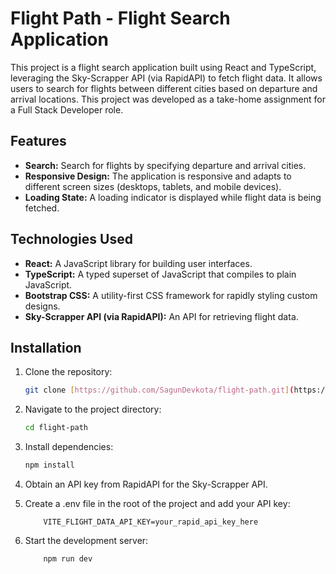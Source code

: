 # Flight Path - Flight Search Application

This project is a flight search application built using React and TypeScript, leveraging the Sky-Scrapper API (via RapidAPI) to fetch flight data. It allows users to search for flights between different cities based on departure and arrival locations.  This project was developed as a take-home assignment for a Full Stack Developer role.

## Features
* **Search:** Search for flights by specifying departure and arrival cities.
* **Responsive Design:**  The application is responsive and adapts to different screen sizes (desktops, tablets, and mobile devices).
* **Loading State:**  A loading indicator is displayed while flight data is being fetched.


## Technologies Used

* **React:**  A JavaScript library for building user interfaces.
* **TypeScript:**  A typed superset of JavaScript that compiles to plain JavaScript.
* **Bootstrap CSS:** A utility-first CSS framework for rapidly styling custom designs.
* **Sky-Scrapper API (via RapidAPI):**  An API for retrieving flight data.

## Installation

1. Clone the repository:
   ```bash
   git clone [https://github.com/SagunDevkota/flight-path.git](https://www.google.com/search?q=https://github.com/SagunDevkota/flight-path.git)
   ```

2. Navigate to the project directory:

    ```Bash
    cd flight-path
    ```

3. Install dependencies:
    ```Bash
    npm install 
    ```

4. Obtain an API key from RapidAPI for the Sky-Scrapper API.

5. Create a .env file in the root of the project and add your API key:
    ```
        VITE_FLIGHT_DATA_API_KEY=your_rapid_api_key_here
    ```

6. Start the development server:
    ```
        npm run dev
    ```